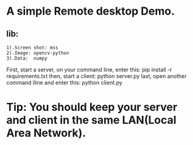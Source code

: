 # A simple Remote desktop Demo.
## lib:
    1).Screen shot: mss
    2).Image: opencv-python
    3).Data:  numpy

First, start a server, on your command line, enter this:
    pip install -r requirements.txt
then, start a client:
    python server.py
last, open another command lline and enter this:
    python client.py

# Tip: You should keep your server and client in the same LAN(Local Area Network).